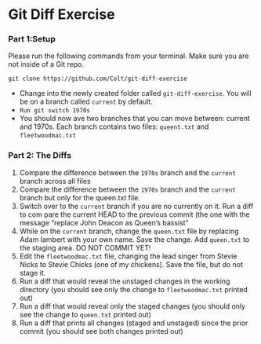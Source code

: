 # Git Diff Exercise

### Part 1:Setup

Please run the following commands from your terminal. Make sure you are not inside of a Git repo.

```
git clone https://github.com/Colt/git-diff-exercise
```

- Change into the newly created folder called `git-diff-exercise`. You will be on a branch called `current` by default.
- `Run git switch 1970s`
- You should now ave two branches that you can move between: current and 1970s. Each branch contains two files: `queent.txt` and `fleetwoodmac.txt`

### Part 2: The Diffs

1. Compare the difference between the `1970s` branch and the `current` branch across all files
2. Compare the difference between the `1970s` branch and the `current` branch but only for the queen.txt file.
3. Switch over to the `current` branch if you are no currently on it. Run a diff to com pare the current HEAD to the previous commit (the one with the message “replace John Deacon as Queen’s bassist”
4. While on the `current` branch, change the `queen.txt` file by replacing Adam lambert with your own name. Save the change. Add `queen.txt` to the staging area. DO NOT COMMIT YET!
5. Edit the `fleetwoodmac.txt` file, changing the lead singer from Stevie Nicks to Stevie Chicks (one of my chickens). Save the file, but do not stage it.
6. Run a diff that would reveal the unstaged changes in the working directory (you should see only the change to `fleetwoodmac.txt` printed out)
7. Run a diff that would reveal only the staged changes (you should only see the change to `queen.txt` printed out) 
8. Run a diff that prints all changes (staged and unstaged) since the prior commit (you should see both changes printed out)